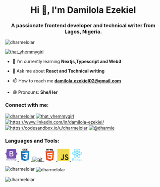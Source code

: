 

<!--
**dharmelolar/dharmelolar** is a ✨ _special_ ✨ repository because its `README.md` (this file) appears on your GitHub profile.

Here are some ideas to get you started:

- 🔭 I’m currently working on ...
- 🌱 I’m currently learning ...
- 👯 I’m looking to collaborate on ...
- 🤔 I’m looking for help with ...
- 💬 Ask me about ...
- 📫 How to reach me: ...
- 😄 Pronouns: ...
- ⚡ Fun fact: ...
-->
<h1 align="center">Hi 👋, I'm Damilola Ezekiel</h1>
<h3 align="center">A passionate frontend developer and technical writer from Lagos, Nigeria.</h3>

<p align="left"> <img src="https://komarev.com/ghpvc/?username=dharmelolar&label=Profile%20views&color=0e75b6&style=flat" alt="dharmelolar" /> </p>

<p align="left"> <a href="https://twitter.com/that_yhemmygirl" target="blank"><img src="https://img.shields.io/twitter/follow/that_yhemmygirl?logo=twitter&style=for-the-badge" alt="that_yhemmygirl" /></a> </p>

- 🌱 I’m currently learning **Nextjs,Typescript and Web3**

- 💬 Ask me about **React and Technical writing**

- 📫 How to reach me **damilola.ezekiel02@gmail.com**
  
- 😄 Pronouns: **She/Her**



<h3 align="left">Connect with me:</h3>
<p align="left">
<a href="https://dev.to/dharmelolar" target="blank"><img align="center" src="https://raw.githubusercontent.com/rahuldkjain/github-profile-readme-generator/master/src/images/icons/Social/devto.svg" alt="dharmelolar" height="30" width="40" /></a>
<a href="https://twitter.com/that_yhemmygirl" target="blank"><img align="center" src="https://raw.githubusercontent.com/rahuldkjain/github-profile-readme-generator/master/src/images/icons/Social/twitter.svg" alt="that_yhemmygirl" height="30" width="40" /></a>
<a href="https://linkedin.com/in/https://www.linkedin.com/in/damilola-ezekiel/" target="blank"><img align="center" src="https://raw.githubusercontent.com/rahuldkjain/github-profile-readme-generator/master/src/images/icons/Social/linked-in-alt.svg" alt="https://www.linkedin.com/in/damilola-ezekiel/" height="30" width="40" /></a>
<a href="https://codesandbox.com/https://codesandbox.io/u/dharmelolar" target="blank"><img align="center" src="https://raw.githubusercontent.com/rahuldkjain/github-profile-readme-generator/master/src/images/icons/Social/codesandbox.svg" alt="https://codesandbox.io/u/dharmelolar" height="30" width="40" /></a>
<a href="https://hashnode.com/@dharmie" target="blank"><img align="center" src="https://raw.githubusercontent.com/rahuldkjain/github-profile-readme-generator/master/src/images/icons/Social/hashnode.svg" alt="@dharmie" height="30" width="40" /></a>
</p>

<h3 align="left">Languages and Tools:</h3>
<p align="left"> <a href="https://getbootstrap.com" target="_blank" rel="noreferrer"> <img src="https://raw.githubusercontent.com/devicons/devicon/master/icons/bootstrap/bootstrap-plain-wordmark.svg" alt="bootstrap" width="40" height="40"/> </a> <a href="https://www.w3schools.com/css/" target="_blank" rel="noreferrer"> <img src="https://raw.githubusercontent.com/devicons/devicon/master/icons/css3/css3-original-wordmark.svg" alt="css3" width="40" height="40"/> </a> <a href="https://git-scm.com/" target="_blank" rel="noreferrer"> <img src="https://www.vectorlogo.zone/logos/git-scm/git-scm-icon.svg" alt="git" width="40" height="40"/> </a> <a href="https://www.w3.org/html/" target="_blank" rel="noreferrer"> <img src="https://raw.githubusercontent.com/devicons/devicon/master/icons/html5/html5-original-wordmark.svg" alt="html5" width="40" height="40"/> </a> <a href="https://developer.mozilla.org/en-US/docs/Web/JavaScript" target="_blank" rel="noreferrer"> <img src="https://raw.githubusercontent.com/devicons/devicon/master/icons/javascript/javascript-original.svg" alt="javascript" width="40" height="40"/> </a> <a href="https://reactjs.org/" target="_blank" rel="noreferrer"> <img src="https://raw.githubusercontent.com/devicons/devicon/master/icons/react/react-original-wordmark.svg" alt="react" width="40" height="40"/> </a> </p>

<p><img align="left" src="https://github-readme-stats.vercel.app/api/top-langs?username=dharmelolar&show_icons=true&locale=en&layout=compact" alt="dharmelolar" /></p>

<p>&nbsp;<img align="center" src="https://github-readme-stats.vercel.app/api?username=dharmelolar&show_icons=true&locale=en" alt="dharmelolar" /></p>

<p><img align="center" src="https://github-readme-streak-stats.herokuapp.com/?user=dharmelolar&" alt="dharmelolar" /></p>
